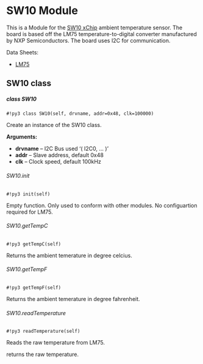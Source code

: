 # SW10 Module

This is a Module for the [SW10 xChip](https://wiki.xinabox.cc/SW10_-_Temperature_Sensor) ambient temperature sensor. The board is based off the LM75 temperature-to-digital converter manufactured by NXP Semiconductors. The board uses I2C for communication.

Data Sheets:


* [LM75](https://www.nxp.com/docs/en/data-sheet/LM75B.pdf)

## SW10 class

##### class SW10

```#!py3 class SW10(self, drvname, addr=0x48, clk=100000)```

Create an instance of the SW10 class.


**Arguments:**

* **drvname** – I2C Bus used ‘( I2C0, … )’
* **addr** – Slave address, default 0x48
* **clk** – Clock speed, default 100kHz

###### SW10.init

```#!py3 init(self)```

Empty function. Only used to conform with other modules. No configuartion required for LM75.

###### SW10.getTempC

```#!py3 getTempC(self)```

Returns the ambient temerature in degree celcius.

###### SW10.getTempF

```#!py3 getTempF(self)```

Returns the ambient temerature in degree fahrenheit.

###### SW10.readTemperature

```#!py3 readTemperature(self)```

Reads the raw temperature from LM75.

returns the raw temperature.
